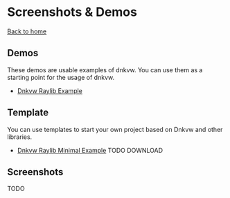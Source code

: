 # Screenshots & Demos
[Back to home](../)

## Demos
These demos are usable examples of dnkvw. You can use them as a starting point for the usage of dnkvw.

* [Dnkvw Raylib Example](https://github.com/DaNiKhan-GbR/Dnkvw-Raylib-Example)

## Template
You can use templates to start your own project based on Dnkvw and other libraries.

* [Dnkvw Raylib Minimal Example](https://github.com/DaNiKhan-GbR/Dnkvw-Raylib-Minimal-Example) TODO DOWNLOAD

## Screenshots

TODO
